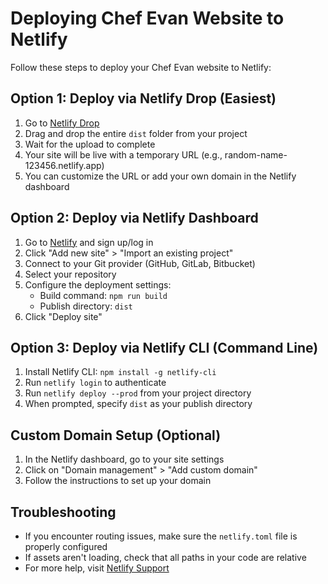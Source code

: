 # Deploying Chef Evan Website to Netlify

Follow these steps to deploy your Chef Evan website to Netlify:

## Option 1: Deploy via Netlify Drop (Easiest)

1. Go to [Netlify Drop](https://app.netlify.com/drop)
2. Drag and drop the entire `dist` folder from your project
3. Wait for the upload to complete
4. Your site will be live with a temporary URL (e.g., random-name-123456.netlify.app)
5. You can customize the URL or add your own domain in the Netlify dashboard

## Option 2: Deploy via Netlify Dashboard

1. Go to [Netlify](https://app.netlify.com/) and sign up/log in
2. Click "Add new site" > "Import an existing project"
3. Connect to your Git provider (GitHub, GitLab, Bitbucket)
4. Select your repository
5. Configure the deployment settings:
   - Build command: `npm run build`
   - Publish directory: `dist`
6. Click "Deploy site"

## Option 3: Deploy via Netlify CLI (Command Line)

1. Install Netlify CLI: `npm install -g netlify-cli`
2. Run `netlify login` to authenticate
3. Run `netlify deploy --prod` from your project directory
4. When prompted, specify `dist` as your publish directory

## Custom Domain Setup (Optional)

1. In the Netlify dashboard, go to your site settings
2. Click on "Domain management" > "Add custom domain"
3. Follow the instructions to set up your domain

## Troubleshooting

- If you encounter routing issues, make sure the `netlify.toml` file is properly configured
- If assets aren't loading, check that all paths in your code are relative
- For more help, visit [Netlify Support](https://www.netlify.com/support/)
